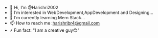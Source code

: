 - 👋 Hi, I’m @Harishri2002
- 👀 I’m interested in WebDevelopment,AppDevelopment and Designing...
- 🌱 I’m currently learning Mern Stack...
- 📫 How to reach me :harishribr4@gmail.com
- ⚡ Fun fact: "I am a creative guy😊"

<!---
Harishri2002/Harishri2002 is a ✨ special ✨ repository because its `README.md` (this file) appears on your GitHub profile.
You can click the Preview link to take a look at your changes.
--->
